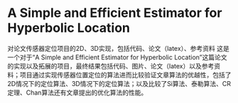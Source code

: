 # A Simple and Efficient Estimator for Hyperbolic Location
 对论文传感器定位项目的2D、3D实现，包括代码、论文（latex）、参考资料
 这是一个对于“A Simple and Efficient Estimator for Hyperbolic Location”这篇论文的实现以及拓展的项目，最终结果包括代码、图片、论文（latex）以及参考资料；项目通过实现传感器位置定位的算法进而比较验证文章算法的优越性，包括了2D情况下的定位算法、3D情况下的定位算法；以及比较了Si算法、泰勒算法、CR定理、Chan算法还有文章提出的优化算法的性能。
